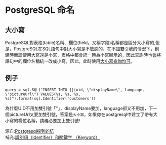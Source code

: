 # PostgreSQL 命名

## 大小寫

PostgreSQL對表格(table)名稱、欄位(field，又稱字段)名稱都是區分大小寫的,但是，PostgreSQL在SQL語句中對大小寫是不敏感的，在不加雙引號的情況下，創建時無論使用大寫還是小寫，表格中都會統一轉為小寫顯示的，因此查詢時也會將語句中的欄位名稱統一改成小寫，因此，此時使用[大小寫查詢均可](https://www.modb.pro/issue/10320)。

## 例子

```PostgreSQL
query = sql.SQL("INSERT INTO {}(uid, \"displayName\", language, \"pictureUrl\") VALUES(%s, %s, %s, %s)").format(sql.Identifier('customers'))
```
為什麼UID不用加雙引號「"」，displayName要加，language卻又不用加，下一個pictureUrl又要加雙引號，答案是`大小寫`，如果你在postgresql中建立了帶有大小寫的欄位名稱，請務必要加上雙引號!  

源自:[Postgresql採到的坑](https://ithelp.ithome.com.tw/articles/10274769)  
補充:[識別項（Identifier）和關鍵字 （Keyword）](https://docs.postgresql.tw/the-sql-language/sql-syntax/lexical-structure#4.1.1.-shi-bie-xiang-identifier-he-guan-jian-zi-keyword)
